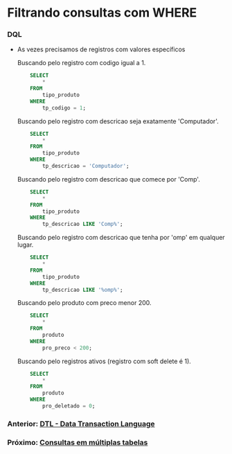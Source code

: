 # Filtrando consultas com WHERE

### DQL
* As vezes precisamos de registros com valores específicos
     
    Buscando pelo registro com codigo igual a 1.
    ```sql
        SELECT
            *
        FROM
            tipo_produto
        WHERE
            tp_codigo = 1;
    ```
    Buscando pelo registro com descricao seja exatamente 'Computador'.
    ```sql
        SELECT
            *
        FROM
            tipo_produto
        WHERE
            tp_descricao = 'Computador';
    ```
    Buscando pelo registro com descricao que comece por 'Comp'.
    ```sql
        SELECT
            *
        FROM
            tipo_produto
        WHERE
            tp_descricao LIKE 'Comp%';
    ```
    Buscando pelo registro com descricao que tenha por 'omp' em qualquer lugar.
    ```sql
        SELECT
            *
        FROM
            tipo_produto
        WHERE
            tp_descricao LIKE '%omp%';
    ```
    Buscando pelo produto com preco menor 200.
    ```sql
        SELECT
            *
        FROM
            produto
        WHERE
            pro_preco < 200;
    ```
    Buscando pelo registros ativos (registro com soft delete é 1).
    ```sql
        SELECT
            *
        FROM
            produto
        WHERE
            pro_deletado = 0;
    ```

### Anterior: [DTL - Data Transaction Language](https://github.com/GabrielJulio/bd/blob/master/SQL/06_dtl/README.md)

### Próximo: [Consultas em múltiplas tabelas](https://github.com/GabrielJulio/bd/blob/master/SQL/08_multiplas_tabelas/README.md)